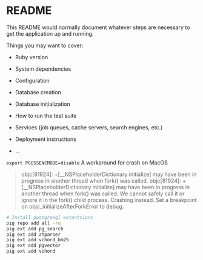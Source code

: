 # README

This README would normally document whatever steps are necessary to get the
application up and running.

Things you may want to cover:

* Ruby version

* System dependencies

* Configuration

* Database creation

* Database initialization

* How to run the test suite

* Services (job queues, cache servers, search engines, etc.)

* Deployment instructions

* ...


`export PGGSSENCMODE=disable`
A workaround for crash on MacOS
>objc[81924]: +[__NSPlaceholderDictionary initialize] may have been in progress in another thread when fork() was called.
objc[81924]: +[__NSPlaceholderDictionary initialize] may have been in progress in another thread when fork() was called. We cannot safely call it or ignore it in the fork() child process. Crashing instead. Set a breakpoint on objc_initializeAfterForkError to debug.

```bash
# Install postgresql extentsions
pig repo add all -ru
pig ext add pg_search
pig ext add zhparser
pig ext add vchord_bm25
pig ext add pgvector
pig ext add vchord
```